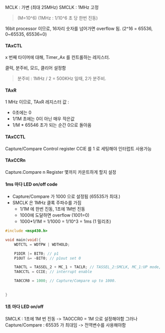 MCLK : 가변 (최대 25MHz)
SMCLK : 1MHz 고정 
>(M=10^6) (1MHz : 1/10^6 초 당 한번 진동)

16bit processor 이므로, 16자리 숫자를 넘어가면 overflow 됨.
(2^16 = 65536, 0~65535, 65536=0)

#### TAxCTL 
x 번째 타이머에 대해,
Timer_Ax 를 컨트롤하는 레지스터.

클럭, 분주비, 모드, 클리어 설정함

>분주비 : 1MHz / 2 = 500KHz 일때, 2가 분주비.

#### TAxR
1 MHz 이므로,
TAxR 레지스터 값 :
- 0초에는 0
- 1/1M 초에는 0이 아닌 매우 작은값 
- 1/M * 65546 초가 되는 순간 0으로 돌아옴
#### TAxCCTL
Capture/Compare Control register
CCIE 를 1 로 세팅해야 인터럽트 사용가능
#### TAxCCRn
Capture.Compare n Register
몇까지 카운트하게 할지 설정


#### 1ms 마다 LED on/off code
- Capture/Compare 가 1000 으로 설정됨 (65535가 최대.)
- SMCLK 은 1MHz 클록 주파수를 가짐
	- 1/1M 에 한번 진동, 1초에 1M번 진동
	- 1000에 도달하면 overflow (1001=0)
	- 1000\*1/1M = 1/1000 = 1/10^3 = 1ms (1 밀리초)

```c
#include <msp430.h>

void main(void){
	WDTCTL = WDTPW | WDTHOLD;

	P1DIR |= BIT0; // p1
	P1OUT &= ~BIT0; // p1out set 0

	TA0CTL = TASSEL_2 + MC_1 + TACLR; // TASSEL_2:SMCLK, MC_1:UP mode, TACLR: initialize timer count=0
	TA0CCTL = CCIE; // interrupt enable

	TA0CCR0 = 1000; // Capture/Compare up to 1000.
	
	
}
```

#### 1초 마다 LED on/off
SMCLK : 1초에 1M 번 진동 -> TA0CCR0 = 1M 으로 설정해야함
그러나
Capture/Compare : 65535 가 최대임
-> 전역변수를 사용해야함

